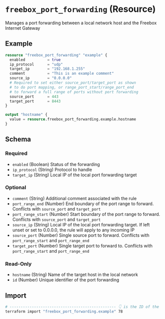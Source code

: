 # `freebox_port_forwarding` (Resource)

Manages a port forwarding between a local network host and the Freebox Internet Gateway

## Example

```terraform
resource "freebox_port_forwarding" "example" {
  enabled          = true
  ip_protocol      = "udp"
  target_ip        = "192.168.1.255"
  comment          = "This is an example comment"
  source_ip        = "0.0.0.0"
  # Required to set either source_port/target_port as shown
  # to do port mapping, or range_port_start/range_port_end
  # to forward a full range of ports without port forwarding
  source_port      = 443
  target_port      = 8443
}

output "hostname" {
  value = resource.freebox_port_forwarding.example.hostname
}
```

<!-- schema generated by tfplugindocs -->
## Schema

### Required

- `enabled` (Boolean) Status of the forwarding
- `ip_protocol` (String) Protocol to handle
- `target_ip` (String) Local IP of the local port forwarding target

### Optional

- `comment` (String) Additional comment associated with the rule
- `port_range_end` (Number) End boundary of the port range to forward. Conflicts with `source_port` and `target_port`
- `port_range_start` (Number) Start boundary of the port range to forward. Conflicts with `source_port` and `target_port`
- `source_ip` (String) Local IP of the local port forwarding target. If left unset or set to 0.0.0.0, the rule will apply to any incoming IP
- `source_port` (Number) Single source port to forward. Conflicts with `port_range_start` and `port_range_end`
- `target_port` (Number) Single target port to forward to. Conflicts with `port_range_start` and `port_range_end`

### Read-Only

- `hostname` (String) Name of the target host in the local network
- `id` (Number) Unique identifier of the port forwarding

## Import

```sh
# ------------------------------------------------ 👇 is the ID of the virtual machine
terraform import "freebox_port_forwarding.example" 78
```
